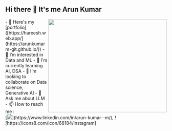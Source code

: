 ## Hi there 👋 It's me Arun Kumar

<img align="right" width="370" height="290" src="https://i.pinimg.com/originals/47/f0/34/47f0342cec72b800463bf003eac1257e.gif">
- 🔭 Here's my [portfolio]([https://hareesh.web.app/](https://arunkumarm-git.github.io/))         
- 👀 I’m interested in Data and ML
- 🌱 I’m currently learning AI, DSA
- 💞️ I’m looking to collaborate on Data science, Generative AI
- 💬 Ask me about LLM
- 📫 How to reach me :
<br /> [<img src="https://img.shields.io/badge/LinkedIn-0077B5?style=for-the-badge&logo=linkedin&logoColor=white" />](https://www.linkedin.com/in/arun-kumar--m/), ![https://icons8.com/icon/68184/instagram]

<!---
arunmass-git/arunmass-git is a ✨ special ✨ repository because its `README.md` (this file) appears on your GitHub profile.
You can click the Preview link to take a look at your changes.
--->
